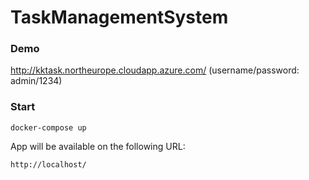 # TaskManagementSystem

### Demo

http://kktask.northeurope.cloudapp.azure.com/ (username/password: admin/1234)

### Start
```
docker-compose up
```
App will be available on the following URL:
```
http://localhost/
```
